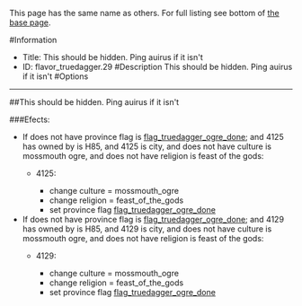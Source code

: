 This page has the same name as others. For full listing see bottom of [the base page](this_should_be_hidden_ping_auirus_if_it_isn_t2222222.md).

#Information
 - Title: This should be hidden. Ping auirus if it isn't
 - ID: flavor_truedagger.29
#Description
This should be hidden. Ping auirus if it isn't
#Options

___
##This should be hidden. Ping auirus if it isn't

###Efects:<ul><li>If does not have province flag is [flag_truedagger_ogre_done](../flags/flag_truedagger_ogre_done.md); and 4125 has owned by is H85, and 4125 is city, and does not have culture is mossmouth ogre, and does not have religion is feast of the gods:</li><ul><li>4125:</li><ul><li>change culture = mossmouth_ogre</li><li>change religion = feast_of_the_gods</li><li>set province flag [flag_truedagger_ogre_done](../flags/flag_truedagger_ogre_done.md)</li></ul></ul><li>If does not have province flag is [flag_truedagger_ogre_done](../flags/flag_truedagger_ogre_done.md); and 4129 has owned by is H85, and 4129 is city, and does not have culture is mossmouth ogre, and does not have religion is feast of the gods:</li><ul><li>4129:</li><ul><li>change culture = mossmouth_ogre</li><li>change religion = feast_of_the_gods</li><li>set province flag [flag_truedagger_ogre_done](../flags/flag_truedagger_ogre_done.md)</li></ul></ul></ul>
